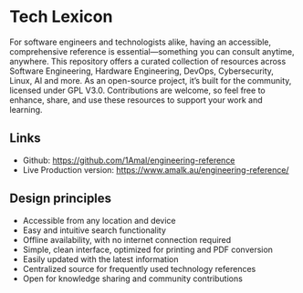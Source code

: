 # Tech Lexicon

For software engineers and technologists alike, having an accessible, comprehensive reference is essential—something you can consult anytime, anywhere. This repository offers a curated collection of resources across Software Engineering, Hardware Engineering, DevOps, Cybersecurity, Linux, AI and more. As an open-source project, it’s built for the community, licensed under GPL V3.0. Contributions are welcome, so feel free to enhance, share, and use these resources to support your work and learning.

## Links

* Github: https://github.com/1Amal/engineering-reference
* Live Production version: https://www.amalk.au/engineering-reference/

## Design principles

* Accessible from any location and device
* Easy and intuitive search functionality
* Offline availability, with no internet connection required
* Simple, clean interface, optimized for printing and PDF conversion
* Easily updated with the latest information
* Centralized source for frequently used technology references
* Open for knowledge sharing and community contributions
